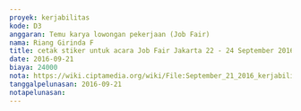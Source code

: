 ```yaml
---
proyek: kerjabilitas
kode: D3
anggaran: Temu karya lowongan pekerjaan (Job Fair)
nama: Riang Girinda F
title: cetak stiker untuk acara Job Fair Jakarta 22 - 24 September 2016
date: 2016-09-21
biaya: 24000
nota: https://wiki.ciptamedia.org/wiki/File:September_21_2016_kerjabilitas_D3_cetak_stiker_ginda.jpg
tanggalpelunasan: 2016-09-21
notapelunasan:
---
```

